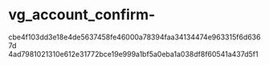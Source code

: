 # vg_account_confirm-

cbe4f103dd3e18e4de5637458fe46000a78394faa34134474e963315f6d6367d
4ad7981021310e612e31772bce19e999a1bf5a0eba1a038df8f60541a437d5f1
